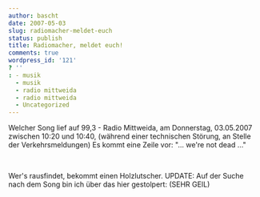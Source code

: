 ```yaml
---
author: bascht
date: 2007-05-03
slug: radiomacher-meldet-euch
status: publish
title: Radiomacher, meldet euch!
comments: true
wordpress_id: '121'
? ''
: - musik
  - musik
  - radio mittweida
  - radio mittweida
  - Uncategorized
---
```


Welcher Song lief auf 99,3 - Radio Mittweida,
am Donnerstag, 03.05.2007 zwischen 10:20 und 10:40, (während einer
technischen Störung, an Stelle der Verkehrsmeldungen) Es kommt eine
Zeile vor: "... we're not dead ..."

 

Wer's rausfindet, bekommt einen Holzlutscher. UPDATE: Auf der Suche
nach dem Song bin ich über das hier gestolpert: (SEHR GEIL)



